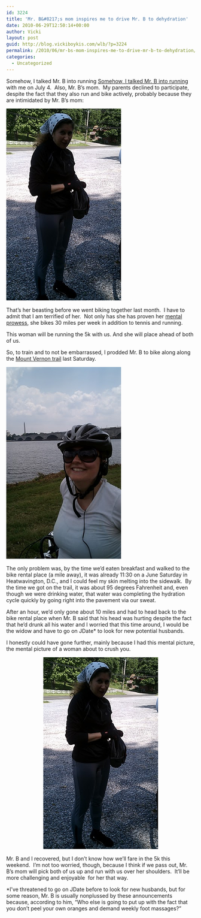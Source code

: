```yaml
---
id: 3224
title: 'Mr. B&#8217;s mom inspires me to drive Mr. B to dehydration'
date: 2010-06-29T12:50:14+00:00
author: Vicki
layout: post
guid: http://blog.vickiboykis.com/wlb/?p=3224
permalink: /2010/06/mr-bs-mom-inspires-me-to-drive-mr-b-to-dehydration/
categories:
  - Uncategorized
---
```

Somehow, I talked Mr. B into running [Somehow, I talked Mr. B into running](http://www.active.com/running/washington-crossing-pa/revolutionary-run-2010) with me on July 4.  Also, Mr. B&#8217;s mom.  My parents declined to participate, despite the fact that they also run and bike actively, probably because they are intimidated by Mr. B&#8217;s mom:

[<img class="aligncenter size-full wp-image-3226" title="IMAG0123" src="https://raw.githubusercontent.com/veekaybee/wlb/gh-pages/assets/images/2010/06/IMAG0123.jpg" alt="" width="307" height="512" />](https://raw.githubusercontent.com/veekaybee/wlb/gh-pages/assets/images/2010/06/IMAG0123.jpg)

That&#8217;s her beasting before we went biking together last month.  I have to admit that I am terrified of her.  Not only has she has proven her [mental prowess](http://blog.vickiboykis.com/wlb/2010/03/08/a-conversation-with-my-parents-about-india/), she bikes 30 miles per week in addition to tennis and running.

This woman will be running the 5k with us. And she will place ahead of both of us.

So, to train and to not be embarrassed, I prodded Mr. B to bike along along the [Mount Vernon trail](http://bikewashington.org/trails/vernon/index.php) last Saturday.

<img class="aligncenter size-full wp-image-3231" title="IMAG0171" src="https://raw.githubusercontent.com/veekaybee/wlb/gh-pages/assets/images/2010/06/IMAG0171.jpg" alt="" width="307" height="512" />

The only problem was, by the time we&#8217;d eaten breakfast and walked to the bike rental place (a mile away), it was already 11:30 on a June Saturday in Heatwavington, D.C., and I could feel my skin melting into the sidewalk.  By the time we got on the trail, it was about 95 degrees Fahrenheit and, even though we were drinking water, that water was completing the hydration cycle quickly by going right into the pavement via our sweat.

After an hour, we&#8217;d only gone about 10 miles and had to head back to the bike rental place when Mr. B said that his head was hurting despite the fact that he&#8217;d drunk all his water and I worried that this time around, I would be the widow and have to go on JDate* to look for new potential husbands.

I honestly could have gone further, mainly because I had this mental picture, the mental picture of a woman about to crush you.

<p style="text-align: center;">
  <a href="https://raw.githubusercontent.com/veekaybee/wlb/gh-pages/assets/images/2010/06/IMAG0123.jpg"><img class="aligncenter" title="IMAG0123" src="https://raw.githubusercontent.com/veekaybee/wlb/gh-pages/assets/images/2010/06/IMAG0123.jpg" alt="" width="307" height="512" /></a>
</p>

Mr. B and I recovered, but I don&#8217;t know how we&#8217;ll fare in the 5k this weekend.  I&#8217;m not too worried, though, because I think if we pass out, Mr. B&#8217;s mom will pick both of us up and run with us over her shoulders.  It&#8217;ll be more challenging and enjoyable  for her that way.

*I&#8217;ve threatened to go on JDate before to look for new husbands, but for some reason, Mr. B is usually nonplussed by these announcements because, according to him, &#8220;Who else is going to put up with the fact that you don&#8217;t peel your own oranges and demand weekly foot massages?&#8221;